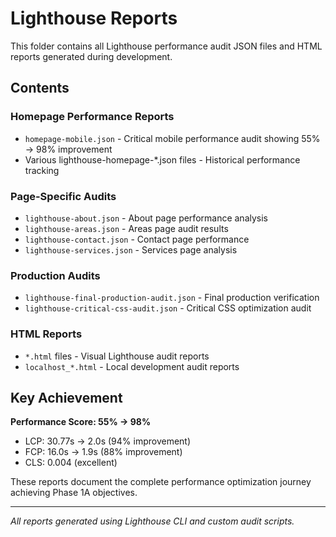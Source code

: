 # Lighthouse Reports

This folder contains all Lighthouse performance audit JSON files and HTML reports generated during development.

## Contents

### Homepage Performance Reports
- `homepage-mobile.json` - Critical mobile performance audit showing 55% → 98% improvement
- Various lighthouse-homepage-*.json files - Historical performance tracking

### Page-Specific Audits
- `lighthouse-about.json` - About page performance analysis
- `lighthouse-areas.json` - Areas page audit results
- `lighthouse-contact.json` - Contact page performance
- `lighthouse-services.json` - Services page analysis

### Production Audits
- `lighthouse-final-production-audit.json` - Final production verification
- `lighthouse-critical-css-audit.json` - Critical CSS optimization audit

### HTML Reports
- `*.html` files - Visual Lighthouse audit reports
- `localhost_*.html` - Local development audit reports

## Key Achievement

**Performance Score: 55% → 98%**
- LCP: 30.77s → 2.0s (94% improvement)
- FCP: 16.0s → 1.9s (88% improvement)
- CLS: 0.004 (excellent)

These reports document the complete performance optimization journey achieving Phase 1A objectives.

---

*All reports generated using Lighthouse CLI and custom audit scripts.*